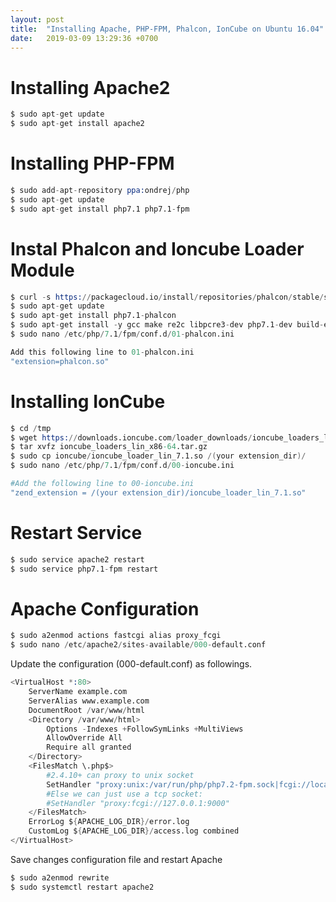 ```yaml
---
layout: post
title:  "Installing Apache, PHP-FPM, Phalcon, IonCube on Ubuntu 16.04"
date:   2019-03-09 13:29:36 +0700
---
```


# Installing Apache2

```s
$ sudo apt-get update
$ sudo apt-get install apache2
```

# Installing PHP-FPM

```s
$ sudo add-apt-repository ppa:ondrej/php
$ sudo apt-get update
$ sudo apt-get install php7.1 php7.1-fpm
```

# Instal Phalcon and Ioncube Loader Module

```s
$ curl -s https://packagecloud.io/install/repositories/phalcon/stable/script.deb.sh | sudo bash
$ sudo apt-get update
$ sudo apt-get install php7.1-phalcon
$ sudo apt-get install -y gcc make re2c libpcre3-dev php7.1-dev build-essential php7.1-zip
$ sudo nano /etc/php/7.1/fpm/conf.d/01-phalcon.ini

Add this following line to 01-phalcon.ini
"extension=phalcon.so"
```

# Installing IonCube

```s
$ cd /tmp
$ wget https://downloads.ioncube.com/loader_downloads/ioncube_loaders_lin_x86-64.tar.gz
$ tar xvfz ioncube_loaders_lin_x86-64.tar.gz
$ sudo cp ioncube/ioncube_loader_lin_7.1.so /(your extension_dir)/
$ sudo nano /etc/php/7.1/fpm/conf.d/00-ioncube.ini

#Add the following line to 00-ioncube.ini
"zend_extension = /(your extension_dir)/ioncube_loader_lin_7.1.so"
```

# Restart Service

```s
$ sudo service apache2 restart
$ sudo service php7.1-fpm restart
```

# Apache Configuration

```s
$ sudo a2enmod actions fastcgi alias proxy_fcgi
$ sudo nano /etc/apache2/sites-available/000-default.conf
```

Update the configuration (000-default.conf) as followings.

```s
<VirtualHost *:80>
    ServerName example.com
    ServerAlias www.example.com
    DocumentRoot /var/www/html
    <Directory /var/www/html>
        Options -Indexes +FollowSymLinks +MultiViews
        AllowOverride All
        Require all granted
    </Directory>
    <FilesMatch \.php$>
        #2.4.10+ can proxy to unix socket
        SetHandler "proxy:unix:/var/run/php/php7.2-fpm.sock|fcgi://localhost/"
        #Else we can just use a tcp socket:
        #SetHandler "proxy:fcgi://127.0.0.1:9000"
    </FilesMatch>
    ErrorLog ${APACHE_LOG_DIR}/error.log
    CustomLog ${APACHE_LOG_DIR}/access.log combined
</VirtualHost>
```

Save changes configuration file and restart Apache

```s
$ sudo a2enmod rewrite
$ sudo systemctl restart apache2
```